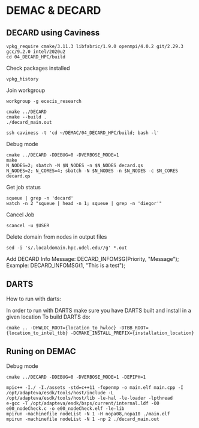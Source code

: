 # DEMAC & DECARD

## DECARD using Caviness


```
vpkg_require cmake/3.11.3 libfabric/1.9.0 openmpi/4.0.2 git/2.29.3 gcc/9.2.0 intel/2020u2
cd 04_DECARD_HPC/build
```

Check packages installed
```
vpkg_history
```
Join workgroup
```
workgroup -g ececis_research
```
```
cmake ../DECARD
cmake --build .
./decard_main.out
```
```
ssh caviness -t 'cd ~/DEMAC/04_DECARD_HPC/build; bash -l'
```

Debug mode
```
cmake ../DECARD -DDEBUG=0 -DVERBOSE_MODE=1
make
N_NODES=2; sbatch -N $N_NODES -n $N_NODES decard.qs
N_NODES=2; N_CORES=4; sbatch -N $N_NODES -n $N_NODES -c $N_CORES decard.qs

```

Get job status
```
squeue | grep -n 'decard'
watch -n 2 "squeue | head -n 1; squeue | grep -n 'diegor'"
```

Cancel Job
```
scancel -u $USER
```

Delete domain from nodes in output files
```
sed -i 's/.localdomain.hpc.udel.edu//g' *.out
```
Add DECARD Info Message:
DECARD_INFOMSG(Priority, "Message");
Example:
DECARD_INFOMSG(1, "This is a test");



## DARTS

How to run with darts:

In order to run with DARTS make sure you have DARTS built and install in a given location
To build DARTS do:

```
cmake .. -DHWLOC_ROOT={location_to_hwloc} -DTBB_ROOT={location_to_intel_tbb} -DCMAKE_INSTALL_PREFIX={installation_location} 
```


## Runing on DEMAC

Debug mode
```
cmake ../DECARD -DDEBUG=0 -DVERBOSE_MODE=1 -DEPIPH=1
```

```
mpic++ -I./ -I./assets -std=c++11 -fopenmp -o main.elf main.cpp -I /opt/adapteva/esdk/tools/host/include -L /opt/adapteva/esdk/tools/host/lib -le-hal -le-loader -lpthread
e-gcc -T /opt/adapteva/esdk/bsps/current/internal.ldf -O0 e00_nodeCheck.c -o e00_nodeCheck.elf -le-lib
mpirun -machinefile nodeList -N 1 -H nopa08,nopa10 ./main.elf
mpirun -machinefile nodeList -N 1 -np 2 ./decard_main.out 
```